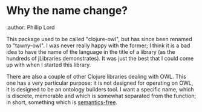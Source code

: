 Why the name change?
====================
:author: Phillip Lord

This package used to be called "clojure-owl", but has since been renamed to
"tawny-owl". I was never really happy with the former; I think it is a bad
idea to have the name of the language in the title of a library (as the
hundreds of jLibraries demonstrates). It was just the best that I could come
up with when I started this library.

There are also a couple of other Clojure libraries dealing with OWL. This one
has a very particular purpose: it is not designed for operating on OWL, it is
designed to be an ontology builders tool. I want a specific name, which is
discrete, memorable and which is somewhat separated from the function; in
short, something which is
[semantics-free](http://www.russet.org.uk/blog/2040).
